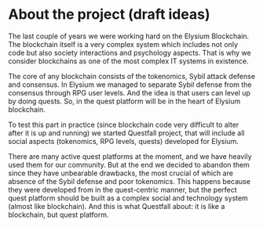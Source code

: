 # About the project (draft ideas)

The last couple of years we were working hard on the Elysium Blockchain. The blockchain itself is a very complex system which includes not only code but also society interactions and psychology aspects. That is why we consider blockchains as one of the most complex IT systems in existence.

The core of any blockchain consists of the tokenomics, Sybil attack defense and consensus. In Elysium we managed to separate Sybil defense from the consensus through RPG user levels. And the idea is that users can level up by doing quests. So, in the quest platform will be in the heart of Elysium blockchain.

To test this part in practice (since blockchain code very difficult to alter after it is up and running) we started Questfall project, that will include all social aspects (tokenomics, RPG levels, quests) developed for Elysium.&#x20;

There are many active quest platforms at the moment, and we have heavily used them for our community. But at the end we decided to abandon them since they have unbearable drawbacks, the most crucial of which are absence of the Sybil defense and poor tokenomics. This happens because they were developed from in the quest-centric manner, but the perfect quest platform should be built as a complex social and technology system (almost like blockchain). And this is what Questfall about: it is like a blockchain, but quest platform.
